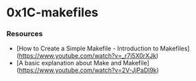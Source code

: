 # 0x1C-makefiles
### Resources
* [How to Create a Simple Makefile - Introduction to Makefiles] (https://www.youtube.com/watch?v=_r7i5X0rXJk)
* [A basic explanation about Make and Makefile] (https://www.youtube.com/watch?v=2V-JjPaDl9k)
